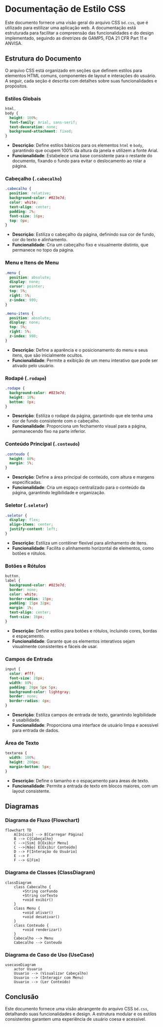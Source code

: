 # Documentação de Estilo CSS

Este documento fornece uma visão geral do arquivo CSS `bd.css`, que é utilizado para estilizar uma aplicação web. A documentação está estruturada para facilitar a compreensão das funcionalidades e do design implementado, seguindo as diretrizes de GAMP5, FDA 21 CFR Part 11 e ANVISA.

## Estrutura do Documento

O arquivo CSS está organizado em seções que definem estilos para elementos HTML comuns, componentes de layout e interações do usuário. A seguir, cada seção é descrita com detalhes sobre suas funcionalidades e propósitos.

### Estilos Globais

```css
html,
body {
  height: 100%;
  font-family: Arial, sans-serif;
  text-decoration: none;
  background-attachment: fixed;
}
```

- **Descrição**: Define estilos básicos para os elementos `html` e `body`, garantindo que ocupem 100% da altura da janela e utilizem a fonte Arial.
- **Funcionalidade**: Estabelece uma base consistente para o restante do documento, fixando o fundo para evitar o deslocamento ao rolar a página.

### Cabeçalho (`.cabecalho`)

```css
.cabecalho {
  position: relative;
  background-color: #023e7d;
  color: white;
  text-align: center;
  padding: 2%;
  font-size: 16px;
  top: 0px;
}
```

- **Descrição**: Estiliza o cabeçalho da página, definindo sua cor de fundo, cor do texto e alinhamento.
- **Funcionalidade**: Cria um cabeçalho fixo e visualmente distinto, que permanece no topo da página.

### Menu e Itens de Menu

```css
.menu {
  position: absolute;
  display: none;
  cursor: pointer;
  top: 5%;
  right: 5%;
  z-index: 999;
}

.menu-itens {
  position: absolute;
  display: none;
  top: 5%;
  right: 5%;
  z-index: 998;
}
```

- **Descrição**: Define a aparência e o posicionamento do menu e seus itens, que são inicialmente ocultos.
- **Funcionalidade**: Permite a exibição de um menu interativo que pode ser ativado pelo usuário.

### Rodapé (`.rodape`)

```css
.rodape {
  background-color: #023e7d;
  height: 10%;
  bottom: 0px;
}
```

- **Descrição**: Estiliza o rodapé da página, garantindo que ele tenha uma cor de fundo consistente com o cabeçalho.
- **Funcionalidade**: Proporciona um fechamento visual para a página, permanecendo fixo na parte inferior.

### Conteúdo Principal (`.conteudo`)

```css
.conteudo {
  height: 80%;
  margin: 5%;
}
```

- **Descrição**: Define a área principal de conteúdo, com altura e margens especificadas.
- **Funcionalidade**: Cria um espaço centralizado para o conteúdo da página, garantindo legibilidade e organização.

### Seletor (`.seletor`)

```css
.seletor {
  display: flex;
  align-items: center;
  justify-content: left;
}
```

- **Descrição**: Estiliza um contêiner flexível para alinhamento de itens.
- **Funcionalidade**: Facilita o alinhamento horizontal de elementos, como botões e rótulos.

### Botões e Rótulos

```css
button,
label {
  background-color: #023e7d;
  border: none;
  color: white;
  border-radius: 15px;
  padding: 15px 32px;
  margin: 1%;
  text-align: center;
  font-size: 16px;
}
```

- **Descrição**: Define estilos para botões e rótulos, incluindo cores, bordas e espaçamento.
- **Funcionalidade**: Garante que os elementos interativos sejam visualmente consistentes e fáceis de usar.

### Campos de Entrada

```css
input {
  color: #fff;
  font-size: 28px;
  width: 80%;
  padding: 20px 5px 5px;
  background-color: lightgray;
  border: none;
  border-radius: 4px;
}
```

- **Descrição**: Estiliza campos de entrada de texto, garantindo legibilidade e usabilidade.
- **Funcionalidade**: Proporciona uma interface de usuário limpa e acessível para entrada de dados.

### Área de Texto

```css
textarea {
  width: 100%;
  height: 200px;
  margin-bottom: 5px;
}
```

- **Descrição**: Define o tamanho e o espaçamento para áreas de texto.
- **Funcionalidade**: Permite a entrada de texto em blocos maiores, com um layout consistente.

## Diagramas

### Diagrama de Fluxo (Flowchart)

```mermaid
flowchart TD
    A[Início] --> B[Carregar Página]
    B --> C{Cabeçalho}
    C -->|Sim| D[Exibir Menu]
    C -->|Não| E[Exibir Conteúdo]
    D --> F[Interação do Usuário]
    E --> F
    F --> G[Fim]
```

### Diagrama de Classes (ClassDiagram)

```mermaid
classDiagram
    class Cabecalho {
        +String corFundo
        +String corTexto
        +void exibir()
    }
    class Menu {
        +void ativar()
        +void desativar()
    }
    class Conteudo {
        +void renderizar()
    }
    Cabecalho --> Menu
    Cabecalho --> Conteudo
```

### Diagrama de Caso de Uso (UseCase)

```mermaid
usecaseDiagram
    actor Usuario
    Usuario --> (Visualizar Cabeçalho)
    Usuario --> (Interagir com Menu)
    Usuario --> (Ler Conteúdo)
```

## Conclusão

Este documento fornece uma visão abrangente do arquivo CSS `bd.css`, detalhando suas funcionalidades e design. A estrutura modular e os estilos consistentes garantem uma experiência de usuário coesa e acessível.